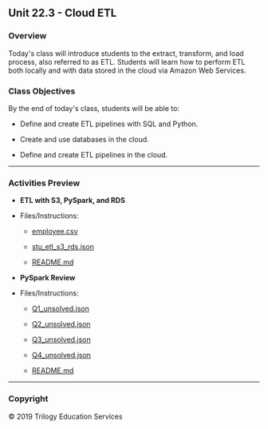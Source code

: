 ## Unit 22.3 - Cloud ETL

### Overview

Today's class will introduce students to the extract, transform, and load process, also referred to as ETL. Students will learn how to perform ETL both locally and with data stored in the cloud via Amazon Web Services.

### Class Objectives

By the end of today's class, students will be able to:

* Define and create ETL pipelines with SQL and Python.

* Create and use databases in the cloud.

* Define and create ETL pipelines in the cloud.

- - -

### Activities Preview
* **ETL with S3, PySpark, and RDS**
* Files/Instructions:

  * [employee.csv](Activities/04-Stu_ETL_S3_ZEPL/Resources/employee.csv)

  * [stu_etl_s3_rds.json](Activities/04-Stu_ETL_S3_ZEPL/Unsolved/stu_etl_s3_rds.json)

  * [README.md](Activities/04-Stu_ETL_S3_ZEPL/README.md)

* **PySpark Review**
* Files/Instructions:

  * [Q1_unsolved.json](Activities/06-Stu_Big_Data_Review/Unsolved/Q1_unsolved.json)

  * [Q2_unsolved.json](Activities/06-Stu_Big_Data_Review/Unsolved/Q2_unsolved.json)

  * [Q3_unsolved.json](Activities/06-Stu_Big_Data_Review/Unsolved/Q3_unsolved.json)

  * [Q4_unsolved.json](Activities/06-Stu_Big_Data_Review/Unsolved/Q4_unsolved.json)

  * [README.md](Activities/06-Stu_Big_Data_Review/README.md)

- - -

### Copyright

© 2019 Trilogy Education Services
